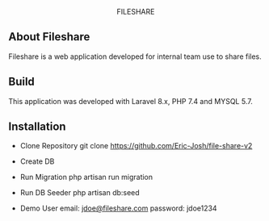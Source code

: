 <p align="center">FILESHARE</p>

## About Fileshare

Fileshare is a web application developed for internal team use to share files.

## Build

This application was developed with Laravel 8.x, PHP 7.4 and MYSQL 5.7.

## Installation

- Clone Repository
    git clone https://github.com/Eric-Josh/file-share-v2

- Create DB

- Run Migration
    php artisan run migration

- Run DB Seeder
    php artisan db:seed

- Demo User
    email: jdoe@fileshare.com
    password: jdoe1234